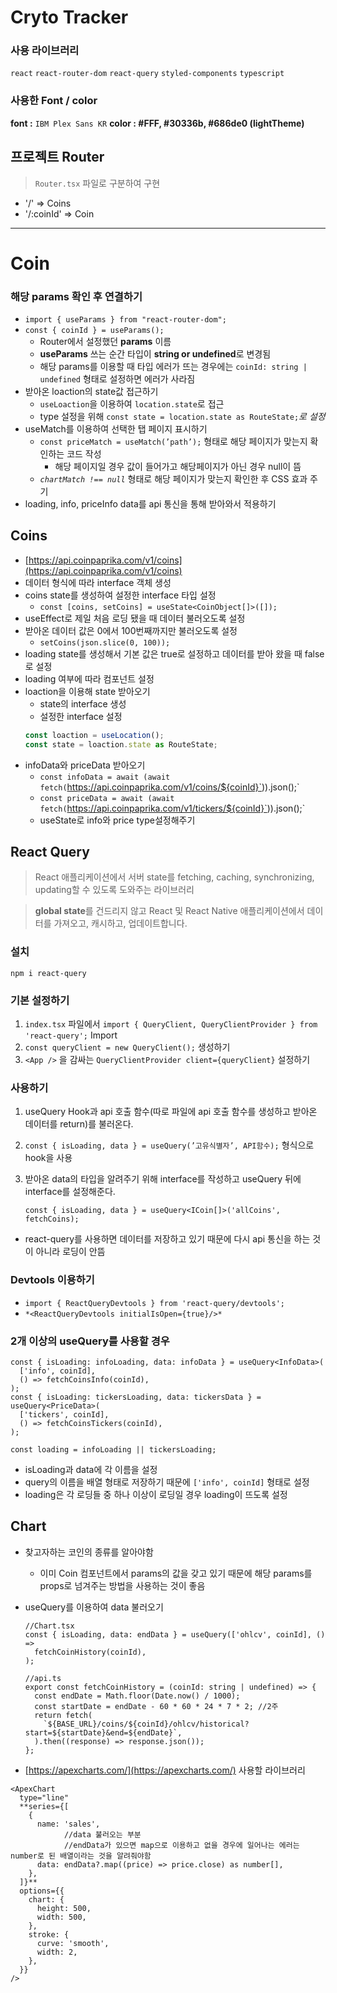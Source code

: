 # Cryto Tracker

### 사용 라이브러리

`react` `react-router-dom` `react-query` `styled-components` `typescript`

### 사용한 Font / color

**font :** `IBM Plex Sans KR`
**color : #FFF, #30336b, #686de0 (lightTheme)**

## 프로젝트 Router

> `Router.tsx` 파일로 구분하여 구현

- '/' => Coins
- '/:coinId' => Coin

---

# Coin

### 해당 params 확인 후 연결하기

- `import { useParams } from "react-router-dom";`
- `const { coinId } = useParams();`
  - Router에서 설정했던 **params** 이름
  - **useParams** 쓰는 순간 타입이 **string or undefined**로 변경됨
  - 해당 params를 이용할 때 타입 에러가 뜨는 경우에는 `coinId: string | undefined` 형태로 설정하면 에러가 사라짐
- 받아온 loaction의 state값 접근하기
  - `useLoaction`을 이용하여 `location.state`로 접근
  - type 설정을 위해 `const state = location.state as RouteState;`_로 설정_
- useMatch를 이용하여 선택한 탭 페이지 표시하기
  - `const priceMatch = useMatch(’path’);` 형태로 해당 페이지가 맞는지 확인하는 코드 작성
    - 해당 페이지일 경우 값이 들어가고 해당페이지가 아닌 경우 null이 뜸
  - _`chartMatch !== null`_ 형태로 해당 페이지가 맞는지 확인한 후 CSS 효과 주기
- loading, info, priceInfo data를 api 통신을 통해 받아와서 적용하기

## Coins

- [https://api.coinpaprika.com/v1/coins](https://api.coinpaprika.com/v1/coins)
- 데이터 형식에 따라 interface 객체 생성
- coins state를 생성하여 설정한 interface 타입 설정
  - `const [coins, setCoins] = useState<CoinObject[]>([]);`
- useEffect로 제일 처음 로딩 됐을 때 데이터 불러오도록 설정
- 받아온 데이터 값은 0에서 100번째까지만 불러오도록 설정
  - `setCoins(json.slice(0, 100));`
- loading state를 생성해서 기본 값은 true로 설정하고 데이터를 받아 왔을 때 false로 설정
- loading 여부에 따라 컴포넌트 설정
- loaction을 이용해 state 받아오기
  - state의 interface 생성
  - 설정한 interface 설정
  ```jsx
  const loaction = useLocation();
  const state = loaction.state as RouteState;
  ```
- infoData와 priceData 받아오기
  - `const infoData = await (await fetch(`https://api.coinpaprika.com/v1/coins/${coinId}`)).json();`
  - `const priceData = await (await fetch(`https://api.coinpaprika.com/v1/tickers/${coinId}`)).json();`
  - useState로 info와 price type설정해주기

## React Query

> React 애플리케이션에서 서버 state를 fetching, caching, synchronizing, updating할 수 있도록 도와주는 라이브러리

> **global state**를 건드리지 않고 React 및 React Native 애플리케이션에서 데이터를 가져오고, 캐시하고, 업데이트합니다.

### 설치

`npm i react-query`

### 기본 설정하기

1. `index.tsx` 파일에서 `import { QueryClient, QueryClientProvider } from 'react-query';` Import
2. `const queryClient = new QueryClient();` 생성하기
3. `<App />` 을 감싸는 `QueryClientProvider client={queryClient}` 설정하기

### 사용하기

1. useQuery Hook과 api 호출 함수(따로 파일에 api 호출 함수를 생성하고 받아온 데이터를 return)를 불러온다.
2. `const { isLoading, data } = useQuery(’고유식별자’, API함수);` 형식으로 hook을 사용
3. 받아온 data의 타입을 알려주기 위해 interface를 작성하고 useQuery 뒤에 interface를 설정해준다.

   ```tsx
   const { isLoading, data } = useQuery<ICoin[]>('allCoins', fetchCoins);
   ```

- react-query를 사용하면 데이터를 저장하고 있기 때문에 다시 api 통신을 하는 것이 아니라 로딩이 안뜸

### Devtools 이용하기

- `import { ReactQueryDevtools } from 'react-query/devtools';`
- `*<ReactQueryDevtools initialIsOpen={true}/>*`

### 2개 이상의 useQuery를 사용할 경우

```tsx
const { isLoading: infoLoading, data: infoData } = useQuery<InfoData>(
  ['info', coinId],
  () => fetchCoinsInfo(coinId),
);
const { isLoading: tickersLoading, data: tickersData } = useQuery<PriceData>(
  ['tickers', coinId],
  () => fetchCoinsTickers(coinId),
);

const loading = infoLoading || tickersLoading;
```

- isLoading과 data에 각 이름을 설정
- query의 이름을 배열 형태로 저장하기 때문에 `['info', coinId]` 형태로 설정
- loading은 각 로딩들 중 하나 이상이 로딩일 경우 loading이 뜨도록 설정

## Chart

- 찾고자하는 코인의 종류를 알아야함
  - 이미 Coin 컴포넌트에서 params의 값을 갖고 있기 때문에 해당 params를 props로 넘겨주는 방법을 사용하는 것이 좋음
- useQuery를 이용하여 data 불러오기

  ```tsx
  //Chart.tsx
  const { isLoading, data: endData } = useQuery(['ohlcv', coinId], () =>
    fetchCoinHistory(coinId),
  );

  //api.ts
  export const fetchCoinHistory = (coinId: string | undefined) => {
    const endDate = Math.floor(Date.now() / 1000);
    const startDate = endDate - 60 * 60 * 24 * 7 * 2; //2주
    return fetch(
      `${BASE_URL}/coins/${coinId}/ohlcv/historical?start=${startDate}&end=${endDate}`,
    ).then((response) => response.json());
  };
  ```

- [https://apexcharts.com/](https://apexcharts.com/) 사용할 라이브러리

```tsx
<ApexChart
  type="line"
  **series={[
    {
      name: 'sales',
			//data 불러오는 부분
			//endData가 있으면 map으로 이용하고 없을 경우에 일어나는 에러는 number로 된 배열이라는 것을 알려줘야함
      data: endData?.map((price) => price.close) as number[],
    },
  ]}**
  options={{
    chart: {
      height: 500,
      width: 500,
    },
    stroke: {
      curve: 'smooth',
      width: 2,
    },
  }}
/>
```
